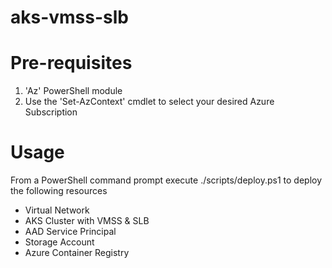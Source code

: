 # aks-vmss-slb

# Pre-requisites
1. 'Az' PowerShell module
2. Use the 'Set-AzContext' cmdlet to select your desired Azure Subscription

# Usage
From a PowerShell command prompt execute ./scripts/deploy.ps1 to deploy the following resources

- Virtual Network
- AKS Cluster with VMSS & SLB
- AAD Service Principal
- Storage Account
- Azure Container Registry
